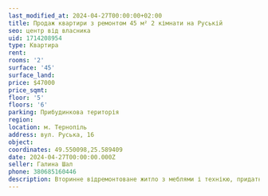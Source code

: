 ```yaml
---
last_modified_at: 2024-04-27T00:00:00+02:00
title: Продаж квартири з ремонтом 45 м² 2 кімнати на Руській
seo: центр від власника
uid: 1714208954
type: Квартира
rent:
rooms: '2'
surface: '45'
surface_land:
price: $47000
price_sqmt:
floor: '5'
floors: '6'
parking: Прибудинкова територія
region:
location: м. Тернопіль
address: вул. Руська, 16
object:
coordinates: 49.550098,25.589409
date: 2024-04-27T00:00:00.000Z
seller: Галина Шал
phone: 380685160446
description: Вторинне відремонтоване житло з меблями і технікю, придатне і готове для проживання
---
```

